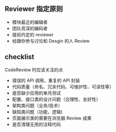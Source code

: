 ## Reviewer 指定原则
- 模块最近的编辑者
- 团队资深的编码者
- 提前约定的 reviewer
- 给跟你参与讨论和 Desgin 的人 Review

## checklist
CodeReview 时应该关注的点
- 错误的 API 调用，重复的 API 封装
- 代码质量（命名、冗余代码、可维护性、可读性等）
- 是否缺少应用的单月测试
- 配置、接口类的设计问题（合理性、友好性）
- 架构类问题（业务/技术）
- 缺陷类问题（功能，逻辑)
- 页面展示类的需要在浏览器 Review 成果
- 是否清理无用的注释代码
